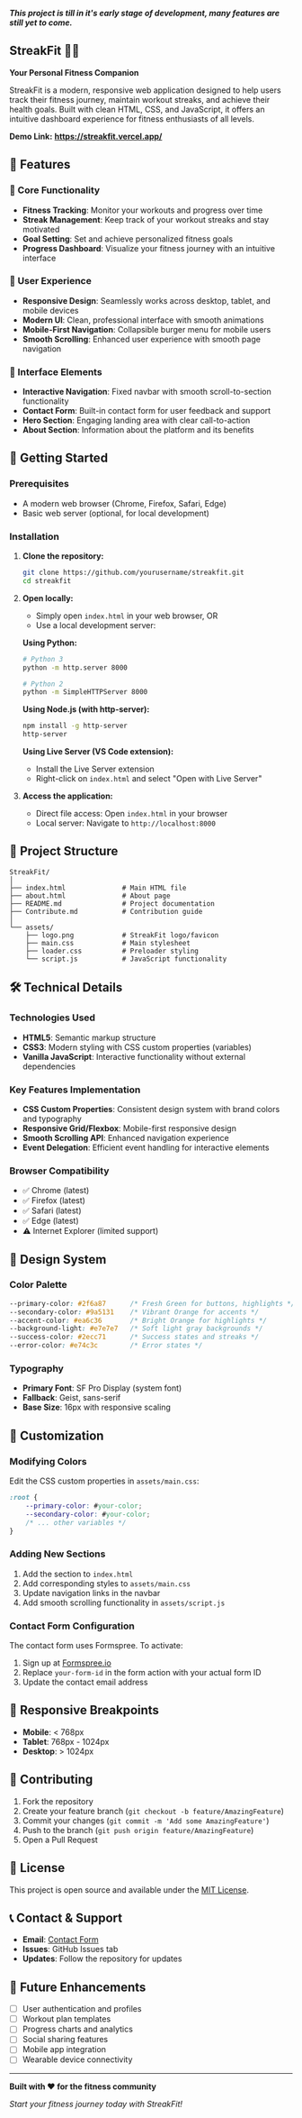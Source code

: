***This project is till in it's early stage of development, many features are still yet to come.***<br>
 
 ## StreakFit 🏋️‍♂️

**Your Personal Fitness Companion**

StreakFit is a modern, responsive web application designed to help users track their fitness journey, maintain workout streaks, and achieve their health goals. Built with clean HTML, CSS, and JavaScript, it offers an intuitive dashboard experience for fitness enthusiasts of all levels.

**Demo Link:** **https://streakfit.vercel.app/**

## 🌟 Features 

### 🎯 Core Functionality
- **Fitness Tracking**: Monitor your workouts and progress over time
- **Streak Management**: Keep track of your workout streaks and stay motivated
- **Goal Setting**: Set and achieve personalized fitness goals
- **Progress Dashboard**: Visualize your fitness journey with an intuitive interface

### 🎨 User Experience
- **Responsive Design**: Seamlessly works across desktop, tablet, and mobile devices
- **Modern UI**: Clean, professional interface with smooth animations
- **Mobile-First Navigation**: Collapsible burger menu for mobile users
- **Smooth Scrolling**: Enhanced user experience with smooth page navigation

### 📱 Interface Elements
- **Interactive Navigation**: Fixed navbar with smooth scroll-to-section functionality
- **Contact Form**: Built-in contact form for user feedback and support
- **Hero Section**: Engaging landing area with clear call-to-action
- **About Section**: Information about the platform and its benefits

## 🚀 Getting Started

### Prerequisites
- A modern web browser (Chrome, Firefox, Safari, Edge)
- Basic web server (optional, for local development)

### Installation

1. **Clone the repository:**
   ```bash
   git clone https://github.com/yourusername/streakfit.git
   cd streakfit
   ```

2. **Open locally:**
   - Simply open `index.html` in your web browser, OR
   - Use a local development server:

   **Using Python:**
   ```bash
   # Python 3
   python -m http.server 8000
   
   # Python 2
   python -m SimpleHTTPServer 8000
   ```

   **Using Node.js (with http-server):**
   ```bash
   npm install -g http-server
   http-server
   ```

   **Using Live Server (VS Code extension):**
   - Install the Live Server extension
   - Right-click on `index.html` and select "Open with Live Server"

3. **Access the application:**
   - Direct file access: Open `index.html` in your browser
   - Local server: Navigate to `http://localhost:8000`

## 📁 Project Structure

```
StreakFit/
│
├── index.html              # Main HTML file
├── about.html              # About page
├── README.md               # Project documentation
├── Contribute.md           # Contribution guide
│
└── assets/
    ├── logo.png            # StreakFit logo/favicon
    ├── main.css            # Main stylesheet
    ├── loader.css          # Preloader styling
    └── script.js           # JavaScript functionality
```

## 🛠️ Technical Details

### Technologies Used
- **HTML5**: Semantic markup structure
- **CSS3**: Modern styling with CSS custom properties (variables)
- **Vanilla JavaScript**: Interactive functionality without external dependencies

### Key Features Implementation
- **CSS Custom Properties**: Consistent design system with brand colors and typography
- **Responsive Grid/Flexbox**: Mobile-first responsive design
- **Smooth Scrolling API**: Enhanced navigation experience
- **Event Delegation**: Efficient event handling for interactive elements

### Browser Compatibility
- ✅ Chrome (latest)
- ✅ Firefox (latest)
- ✅ Safari (latest)
- ✅ Edge (latest)
- ⚠️ Internet Explorer (limited support)

## 🎨 Design System

### Color Palette
```css
--primary-color: #2f6a87      /* Fresh Green for buttons, highlights */
--secondary-color: #9a5131    /* Vibrant Orange for accents */
--accent-color: #ea6c36       /* Bright Orange for highlights */
--background-light: #e7e7e7   /* Soft light gray backgrounds */
--success-color: #2ecc71      /* Success states and streaks */
--error-color: #e74c3c        /* Error states */
```

### Typography
- **Primary Font**: SF Pro Display (system font)
- **Fallback**: Geist, sans-serif
- **Base Size**: 16px with responsive scaling

## 🔧 Customization

### Modifying Colors
Edit the CSS custom properties in `assets/main.css`:
```css
:root {
    --primary-color: #your-color;
    --secondary-color: #your-color;
    /* ... other variables */
}
```

### Adding New Sections
1. Add the section to `index.html`
2. Add corresponding styles to `assets/main.css`
3. Update navigation links in the navbar
4. Add smooth scrolling functionality in `assets/script.js`

### Contact Form Configuration
The contact form uses Formspree. To activate:
1. Sign up at [Formspree.io](https://formspree.io)
2. Replace `your-form-id` in the form action with your actual form ID
3. Update the contact email address

## 📱 Responsive Breakpoints

- **Mobile**: < 768px
- **Tablet**: 768px - 1024px
- **Desktop**: > 1024px

## 🤝 Contributing

1. Fork the repository
2. Create your feature branch (`git checkout -b feature/AmazingFeature`)
3. Commit your changes (`git commit -m 'Add some AmazingFeature'`)
4. Push to the branch (`git push origin feature/AmazingFeature`)
5. Open a Pull Request

## 📝 License

This project is open source and available under the [MIT License](LICENSE).

## 📞 Contact & Support

- **Email**: [Contact Form](mailto:blahblah@gmail.com)
- **Issues**: GitHub Issues tab
- **Updates**: Follow the repository for updates

## 🚀 Future Enhancements

- [ ] User authentication and profiles
- [ ] Workout plan templates
- [ ] Progress charts and analytics
- [ ] Social sharing features
- [ ] Mobile app integration
- [ ] Wearable device connectivity

---

**Built with ❤️ for the fitness community**

*Start your fitness journey today with StreakFit!*


